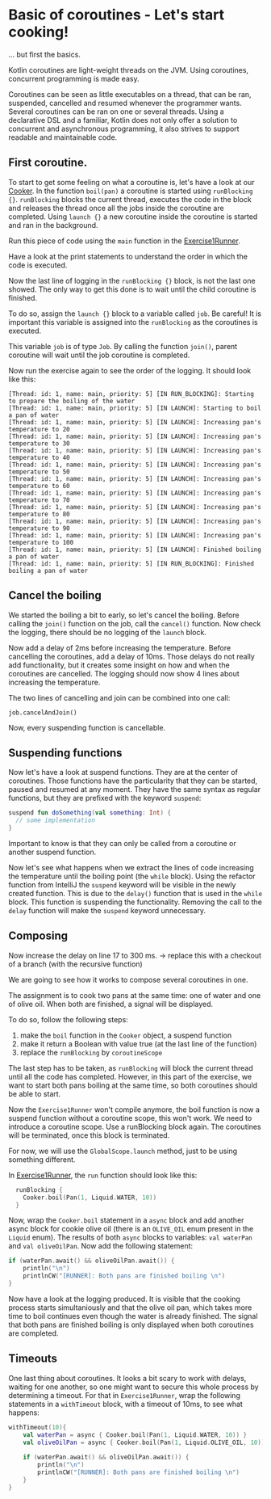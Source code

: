 # Basic of coroutines - Let's start cooking!
... but first the basics.

Kotlin coroutines are light-weight threads on the JVM. Using coroutines, concurrent programming is made easy.

Coroutines can be seen as little executables on a thread, that can be ran, suspended, cancelled and resumed whenever the programmer wants.
Several coroutines can be ran on one or several threads. Using a declarative DSL and a familiar, Kotlin does not only offer a solution to concurrent and asynchronous programming, it also strives to support readable and maintainable code.

## First coroutine.

To start to get some feeling on what a coroutine is, let's have a look at our [Cooker](../src/main/kotlin/nl/openvalue/paulienvanalst/kotlin/coroutines/workshop/kitchen/Cook.kt).
In the function `boil(pan)` a coroutine is started using `runBlocking {}`. `runBlocking` blocks the current thread, executes the code in the block and releases the thread once all the jobs inside the coroutine are completed.
Using `launch {}` a new coroutine inside the coroutine is started and ran in the background.

Run this piece of code using the `main` function in the [Exercise1Runner](./../src/main/kotlin/nl/openvalue/paulienvanalst/kotlin/coroutines/workshop/runners/Exercise1Runner.kt).

Have a look at the print statements to understand the order in which the code is executed.

Now the last line of logging in the `runBlocking {}` block, is not the last one showed. The only way to get this done is to wait until the child coroutine is finished. 

To do so, assign the `launch {}` block to a variable called `job`. 
Be careful! It is important this variable is assigned into the `runBlocking` as the coroutines is executed.

This variable `job` is of type `Job`.
By calling the function `join()`, parent coroutine will wait until the job coroutine is completed. 

Now run the exercise again to see the order of the logging. It should look like this:

```text
[Thread: id: 1, name: main, priority: 5] [IN RUN_BLOCKING]: Starting to prepare the boiling of the water
[Thread: id: 1, name: main, priority: 5] [IN LAUNCH]: Starting to boil a pan of water
[Thread: id: 1, name: main, priority: 5] [IN LAUNCH]: Increasing pan's temperature to 20
[Thread: id: 1, name: main, priority: 5] [IN LAUNCH]: Increasing pan's temperature to 30
[Thread: id: 1, name: main, priority: 5] [IN LAUNCH]: Increasing pan's temperature to 40
[Thread: id: 1, name: main, priority: 5] [IN LAUNCH]: Increasing pan's temperature to 50
[Thread: id: 1, name: main, priority: 5] [IN LAUNCH]: Increasing pan's temperature to 60
[Thread: id: 1, name: main, priority: 5] [IN LAUNCH]: Increasing pan's temperature to 70
[Thread: id: 1, name: main, priority: 5] [IN LAUNCH]: Increasing pan's temperature to 80
[Thread: id: 1, name: main, priority: 5] [IN LAUNCH]: Increasing pan's temperature to 90
[Thread: id: 1, name: main, priority: 5] [IN LAUNCH]: Increasing pan's temperature to 100
[Thread: id: 1, name: main, priority: 5] [IN LAUNCH]: Finished boiling a pan of water
[Thread: id: 1, name: main, priority: 5] [IN RUN_BLOCKING]: Finished boiling a pan of water
```

## Cancel the boiling

We started the boiling a bit to early, so let's cancel the boiling.
Before calling the `join()` function on the job, call the `cancel()` function. Now check the logging, there should be no logging of the `launch` block.

Now add a delay of 2ms before increasing the temperature. Before cancelling the coroutines, add a delay of 10ms. 
Those delays do not really add functionality, but it creates some insight on how and when the coroutines are cancelled.
The logging should now show 4 lines about increasing the temperature.

The two lines of cancelling and join can be combined into one call:

`job.cancelAndJoin()`

Now, every suspending function is cancellable.

## Suspending functions

Now let's have a look at suspend functions. They are at the center of coroutines. Those functions have the particularity that they can be started, paused and resumed at any moment.
They have the same syntax as regular functions, but they are prefixed with the keyword `suspend`:

```kotlin
suspend fun doSomething(val something: Int) {
  // some implementation
}
```

Important to know is that they can only be called from a coroutine or another suspend function.

Now let's see what happens when we extract the lines of code increasing the temperature until the boiling point (the `while` block). Using the refactor function from IntelliJ the `suspend` keyword will be visible in the newly created function.
This is due to the `delay()` function that is used in the `while` block. This function is suspending the functionality. Removing the call to the `delay` function will make the `suspend` keyword unnecessary.

## Composing

Now increase the delay on line 17 to 300 ms. -> replace this with a checkout of a branch (with the recursive function)

We are going to see how it works to compose several coroutines in one. 

The assignment is to cook two pans at the same time: one of water and one of olive oil. When both are finished, a signal will be displayed.

To do so, follow the following steps:
 1. make the `boil` function in the `Cooker` object, a suspend function
 2. make it return a Boolean with value true (at the last line of the function)
 2. replace the `runBlocking` by `coroutineScope`
 
The last step has to be taken, as `runBlocking` will block the current thread until all the code has completed. However, in this part of the exercise, we want to start both pans boiling at the same time, so both coroutines should be able to start.
 
Now the `Exercise1Runner` won't compile anymore, the boil function is now a suspend function without a coroutine scope, this won't work. We need to introduce a coroutine scope.
Use a runBlocking block again. The coroutines will be terminated, once this block is terminated.

For now, we will use the `GlobalScope.launch` method, just to be using something different.

In [Exercise1Runner](./../src/main/kotlin/nl/openvalue/paulienvanalst/kotlin/coroutines/workshop/runners/Exercise1Runner.kt), the `run` function should look like this:

```kotlin
  runBlocking {
    Cooker.boil(Pan(1, Liquid.WATER, 10))
  }
```

Now, wrap the `Cooker.boil` statement in a `async` block and add another async block for cookie olive oil (there is an `OLIVE_OIL` enum present in the `Liquid` enum).
The results of both `async` blocks to variables: `val waterPan` and `val oliveOilPan`.
Now add the following statement:

```kotlin
if (waterPan.await() && oliveOilPan.await()) {
    println("\n")
    printlnCW("[RUNNER]: Both pans are finished boiling \n")
}
```

Now have a look at the logging produced. It is visible that the cooking process starts simultaniously and that the olive oil pan, which takes more time to boil continues even though the water is already finished.
The signal that both pans are finished boiling is only displayed when both coroutines are completed.

## Timeouts

One last thing about coroutines. It looks a bit scary to work with delays, waiting for one another, so one might want to secure this whole process by determining a timeout.
For that in `Exercise1Runner`, wrap the following statements in a `withTimeout` block, with a timeout of 10ms, to see what happens:
```kotlin
withTimeout(10){
    val waterPan = async { Cooker.boil(Pan(1, Liquid.WATER, 10)) }
    val oliveOilPan = async { Cooker.boil(Pan(1, Liquid.OLIVE_OIL, 10)) }
    
    if (waterPan.await() && oliveOilPan.await()) {
        println("\n")
        printlnCW("[RUNNER]: Both pans are finished boiling \n")
    }
}
```
